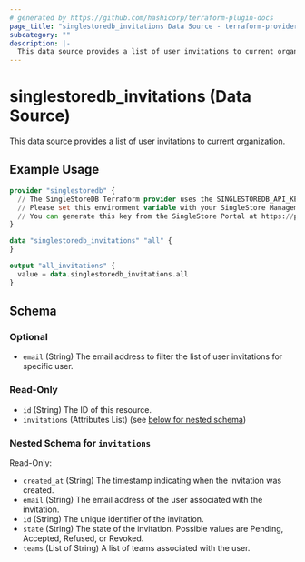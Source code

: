 ```yaml
---
# generated by https://github.com/hashicorp/terraform-plugin-docs
page_title: "singlestoredb_invitations Data Source - terraform-provider-singlestoredb"
subcategory: ""
description: |-
  This data source provides a list of user invitations to current organization.
---
```


# singlestoredb_invitations (Data Source)

This data source provides a list of user invitations to current organization.

## Example Usage

```terraform
provider "singlestoredb" {
  // The SingleStoreDB Terraform provider uses the SINGLESTOREDB_API_KEY environment variable for authentication. 
  // Please set this environment variable with your SingleStore Management API key.
  // You can generate this key from the SingleStore Portal at https://portal.singlestore.com/organizations/org-id/api-keys.
}

data "singlestoredb_invitations" "all" {
}

output "all_invitations" {
  value = data.singlestoredb_invitations.all
}
```

<!-- schema generated by tfplugindocs -->
## Schema

### Optional

- `email` (String) The email address to filter the list of user invitations for specific user.

### Read-Only

- `id` (String) The ID of this resource.
- `invitations` (Attributes List) (see [below for nested schema](#nestedatt--invitations))

<a id="nestedatt--invitations"></a>
### Nested Schema for `invitations`

Read-Only:

- `created_at` (String) The timestamp indicating when the invitation was created.
- `email` (String) The email address of the user associated with the invitation.
- `id` (String) The unique identifier of the invitation.
- `state` (String) The state of the invitation. Possible values are Pending, Accepted, Refused, or Revoked.
- `teams` (List of String) A list of teams associated with the user.


